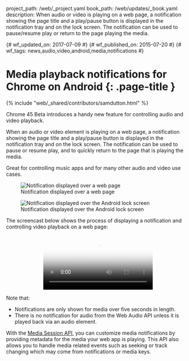 project_path: /web/_project.yaml
book_path: /web/updates/_book.yaml
description: When audio or video is playing on a web page, a notification showing the page title and a play/pause button is displayed in the notification tray and on the lock screen. The notification can be used to pause/resume play or return to the page playing the media.

{# wf_updated_on: 2017-07-09 #}
{# wf_published_on: 2015-07-20 #}
{# wf_tags: news,audio,video,android,media,notifications #}

# Media playback notifications for Chrome on Android {: .page-title }

{% include "web/_shared/contributors/samdutton.html" %}

Chrome 45 Beta introduces a handy new feature for controlling audio and video playback.

When an audio or video element is playing on a web page, a notification showing the page title and a play/pause button is displayed in the notification tray and on the lock screen. The notification can be used to pause or resume play, and to quickly return to the page that is playing the media.

Great for controlling music apps and for many other audio and video use cases.

<div class="clearfix"></div>
<div class="attempt-left">
  <figure>
    <img src="/web/updates/images/2015-07-21-media-notifications/notification-over-web-page.gif" alt="Notification displayed over a web page">
    <figcaption>Notification displayed over a web page</figcaption>
  </figure>
</div>
<div class="attempt-right">
  <figure>
    <img src="/web/updates/images/2015-07-21-media-notifications/notification-over-lock-screen.gif" alt="Notification displayed over the Android lock screen">
    <figcaption>Notification displayed over the Android lock screen</figcaption>
  </figure>
</div>
<div class="clearfix"></div>

The screencast below shows the process of displaying a notification and controlling video playback on a web page:

<p style="text-align: center;">
  <video controls poster="/web/updates/videos/2015-07-21-media-notifications/poster.jpg">
    <source src="/web/updates/videos/2015-07-21-media-notifications/media-notifications.webm" type="video/webm" />
    <source src="/web/updates/videos/2015-07-21-media-notifications/media-notifications.mp4" type="video/mp4" />
  </video>
</p>

Note that:

* Notifications are only shown for media over five seconds in length.
* There is no notification for audio from the Web Audio API unless it is played back via an audio element.

With the [Media Session API](/web/updates/2017/02/media-session), you can
customize media notifications by providing metadata for the media your web app
is playing. This API also allows you to handle media related events such as
seeking or track changing which may come from notifications or media keys.

